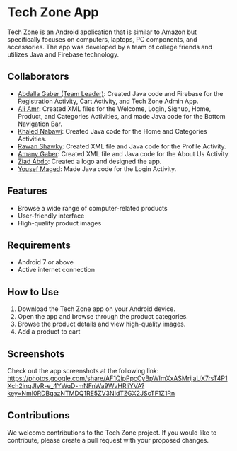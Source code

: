 # Tech Zone App

Tech Zone is an Android application that is similar to Amazon but specifically focuses on computers, laptops, PC components, and accessories. The app was developed by a team of college friends and utilizes Java and Firebase technology.

## Collaborators
- [Abdalla Gaber (Team Leader)](https://github.com/abdallagaber): Created Java code and Firebase for the Registration Activity, Cart Activity, and Tech Zone Admin App.
- [Ali Amr](https://github.com/AliAmr0): Created XML files for the Welcome, Login, Signup, Home, Product, and Categories Activities, and made Java code for the Bottom Navigation Bar.
- [Khaled Nabawi](https://github.com/khalednabawey): Created Java code for the Home and Categories Activities.
- [Rawan Shawky](https://github.com/rawanshawky): Created XML file and Java code for the Profile Activity.
- [Amany Gaber](https://github.com/amanygaber330): Created XML file and Java code for the About Us Activity.
- [Ziad Abdo](https://github.com/zeyadAbdo22): Created a logo and designed the app.
- [Yousef Maged](https://github.com/YoussefMaged1): Made Java code for the Login Activity.

## Features
- Browse a wide range of computer-related products
- User-friendly interface
- High-quality product images

## Requirements
- Android 7 or above
- Active internet connection

## How to Use
1. Download the Tech Zone app on your Android device.
2. Open the app and browse through the product categories.
3. Browse the product details and view high-quality images.
4. Add a product to cart

## Screenshots
Check out the app screenshots at the following link: https://photos.google.com/share/AF1QipPpcCyBpWImXxASMrijaUX7rsT4P1Xch2inqJIyR-e_4YWqD-mNFnWa9WvHRliYVA?key=NmI0RDBqazNTMDQ1RE5ZV3NIdTZGX2JScTF1Z1Rn

## Contributions
We welcome contributions to the Tech Zone project. If you would like to contribute, please create a pull request with your proposed changes.
